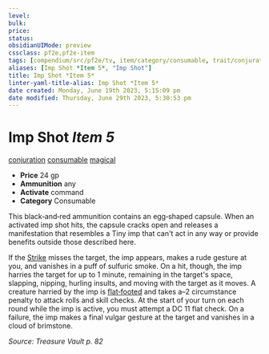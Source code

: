 ```yaml
---
level:
bulk:
price:
status:
obsidianUIMode: preview
cssclass: pf2e,pf2e-item
tags: [compendium/src/pf2e/tv, item/category/consumable, trait/conjuration, trait/consumable, trait/magical]
aliases: [Imp Shot *Item 5*, "Imp Shot"]
title: Imp Shot *Item 5*
linter-yaml-title-alias: Imp Shot *Item 5*
date created: Monday, June 19th 2023, 5:15:09 pm
date modified: Thursday, June 29th 2023, 5:30:53 pm
---
```


# Imp Shot *Item 5*

[conjuration](rules/traits/conjuration.md) [consumable](rules/traits/consumable.md) [magical](rules/traits/magical.md)  

- **Price** 24 gp
- **Ammunition** any
- **Activate** command
- **Category** Consumable

This black‑and‑red ammunition contains an egg‑shaped capsule. When an activated imp shot hits, the capsule cracks open and releases a manifestation that resembles a Tiny imp that can't act in any way or provide benefits outside those described here.

If the [Strike](rules/actions/strike.md) misses the target, the imp appears, makes a rude gesture at you, and vanishes in a puff of sulfuric smoke. On a hit, though, the imp harries the target for up to 1 minute, remaining in the target's space, slapping, nipping, hurling insults, and moving with the target as it moves. A creature harried by the imp is [flat‑footed](rules/conditions.md#Flat-footed) and takes a–2 circumstance penalty to attack rolls and skill checks. At the start of your turn on each round while the imp is active, you must attempt a DC 11 flat check. On a failure, the imp makes a final vulgar gesture at the target and vanishes in a cloud of brimstone.

*Source: Treasure Vault p. 82*
